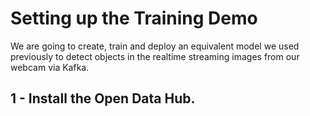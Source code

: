 # Setting up the Training Demo

We are going to create, train and deploy an equivalent model we used previously to detect objects in the realtime streaming images from our webcam via Kafka.

## 1 - Install the Open Data Hub.


